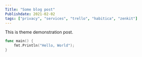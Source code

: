 ```yaml
---
Title: "Some blog post"
Publishdate: 2021-02-02
tags: ["privacy", "services", "trello", "habitica", "zenkit"]
---
```


This is theme demonstration post.

```go
func main() {
	fmt.Println("Hello, World");
}
```
